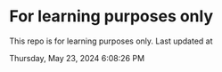 # For learning purposes only
This repo is for learning purposes only.
Last updated at

Thursday, May 23, 2024 6:08:26 PM

